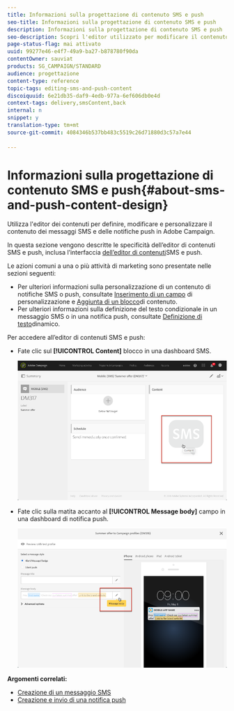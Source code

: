```yaml
---
title: Informazioni sulla progettazione di contenuto SMS e push
seo-title: Informazioni sulla progettazione di contenuto SMS e push
description: Informazioni sulla progettazione di contenuto SMS e push
seo-description: Scopri l'editor utilizzato per modificare il contenuto dei messaggi SMS e delle notifiche push in Adobe Campaign.
page-status-flag: mai attivato
uuid: 99277e46-e4f7-49a9-ba27-b878780f90da
contentOwner: sauviat
products: SG_CAMPAIGN/STANDARD
audience: progettazione
content-type: reference
topic-tags: editing-sms-and-push-content
discoiquuid: 6e21db35-daf9-4edb-977a-6ef606db0e4d
context-tags: delivery,smsContent,back
internal: n
snippet: y
translation-type: tm+mt
source-git-commit: 4084346b537bb483c5519c26d71880d3c57a7e44

---
```



# Informazioni sulla progettazione di contenuto SMS e push{#about-sms-and-push-content-design}

Utilizza l'editor dei contenuti per definire, modificare e personalizzare il contenuto dei messaggi SMS e delle notifiche push in Adobe Campaign.

In questa sezione vengono descritte le specificità dell’editor di contenuti SMS e push, inclusa l’interfaccia [dell’editor di contenuti](../../channels/using/sms-and-push-content-editor-interface.md)SMS e push.

Le azioni comuni a una o più attività di marketing sono presentate nelle sezioni seguenti:

* Per ulteriori informazioni sulla personalizzazione di un contenuto di notifiche SMS o push, consultate [Inserimento di un campo](../../designing/using/personalization.md#inserting-a-personalization-field) di personalizzazione e [Aggiunta di un blocco](../../designing/using/personalization.md#adding-a-content-block)di contenuto.
* Per ulteriori informazioni sulla definizione del testo condizionale in un messaggio SMS o in una notifica push, consultate [Definizione di testo](../../channels/using/defining-dynamic-text.md)dinamico.

Per accedere all’editor di contenuti SMS e push:

* Fate clic sul **[!UICONTROL Content]** blocco in una dashboard SMS.

   ![](assets/des_sms_content.png)

* Fate clic sulla matita accanto al **[!UICONTROL Message body]** campo in una dashboard di notifica push.

   ![](assets/des_push_body.png)

**Argomenti correlati:**

* [Creazione di un messaggio SMS](../../channels/using/creating-an-sms-message.md)
* [Creazione e invio di una notifica push](../../channels/using/preparing-and-sending-a-push-notification.md)

